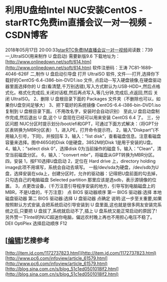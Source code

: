 # 利用U盘给Intel NUC安装CentOS - starRTC免费im直播会议一对一视频 - CSDN博客
2018年05月17日 20:00:33[starRTC免费IM直播会议一对一视频](https://me.csdn.net/elesos)阅读数：739
一,UltraISO(用来制作 U 盘启动) 需要新版9.6
下载地址为：[http://www.onlinedown.net/soft/614.htm](http://www.onlinedown.net/soft/614.htm)
软件注册码：王涛 7C81-1689-4046-626F
二,制作 U 盘启动引导盘
打开 UltraISO 软件,
文件---打开,选择你下载好的CentOS-6.4-i386-bin-DVD1.iso 文件,
点启动--写入硬盘镜像,在硬盘驱动器里面选择你的 U 盘(看清楚,千万别选错),写入方式默认为:USB-HDD+,然后点格式化。格式化完成后,关闭对话框,然后再点写入,等几分钟,完成后,点返回,然后 关闭 UltraISO。
2、删除 U 盘根目录下面的 Packages 文件夹（不删除也可以，如果你U盘空间足够大）
3、把下载好的系统镜像 CentOS-6.4-i386-bin-DVD1.iso复制到 U 盘根目录下面。（不用改名字，安装时会自动识别）
至此,U 盘启动盘制作完成,然后退出 U 盘,这个 U 盘现在已经可以用来安装 CentOS 6.4 了。
三，分区问题
NUC分区时提示划分/boot/efi和GPT，可通过下面方式解决：（将GPT分区表转换为MBR分区表）
1，进入PE，打开命令提示符。
2，输入”Diskpart”(不用输入引号，下同)，并按回车
3，输入：”list disk”，查看磁盘信息。注意看磁盘容量来选择。图中465G的Disk 0是硬盘，3852M的Disk 1是用于安装的U盘。
4，输入：”select disk 0”，选择disk 0为当前操作的磁盘
5，输入：”Clean”，清空当前磁盘分区。
6，输入：”convert mbr”，将磁盘从GPT转换为MBR分区。
四，安装
1，按F10选择U盘启动
2，定位在 Hard drive 上，directory holding image此项不用填写，系统会自动去填写。
一般/dev/sda为硬盘，/dev/sdb为U盘，选择安装在sda上，创建分区时，允许的驱动器：记得把U盘前面的勾去掉，只勾选自己的电脑磁盘
Selected partition 那里应该是选sdb，表示源镜像的位置。
3，点更改设备，（千万注意引导程序安装的地方，引导写到电脑磁盘上的MBR，不是U盘的，千万注意）
点 BIOS 驱动器顺序
第一 BIOS 驱动器:选择 本地磁盘驱动器
第二 BIOS 驱动器:选择 U 盘驱动器
点确定
说明:这一步至关重要,如果按照默认方式安装,会把系统启动引导安装到 U 盘里面,这也就是很多网友安装完系统之后,只要把 U 盘拔了,系统就启动不了,插上 U 盘系统又能正常启动的原因了!
另外赞一下Intel的NUC超迷你电脑，偏远农村晚上再也不用担心电压不稳了。
DEll OptiPlex 选择启动顺序
F12
## [[编辑](http://192.168.1.100/elesos_com/index.php?title=%E5%88%A9%E7%94%A8U%E7%9B%98%E7%BB%99Intel_NUC%E5%AE%89%E8%A3%85CentOS&action=edit&section=1)]艺搜参考
[http://item.jd.com/1172737823.html](http://item.jd.com/1172737823.html)
[http://www.pc6.com/infoview/article_61579.html](http://www.pc6.com/infoview/article_61579.html)
[http://blog.sina.com.cn/s/blog_51c1ed0501018lf2.html](http://blog.sina.com.cn/s/blog_51c1ed0501018lf2.html)

